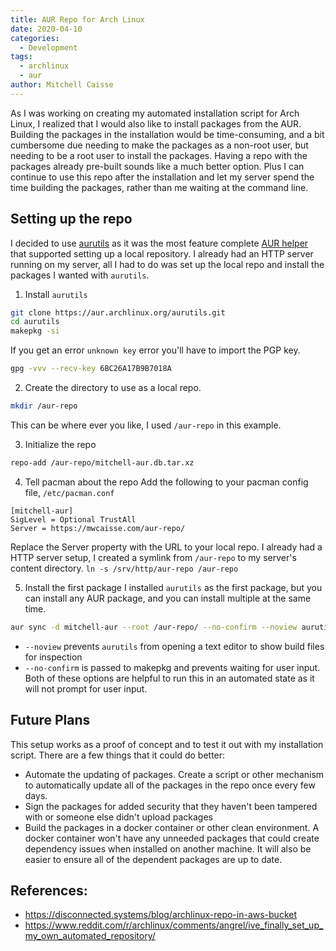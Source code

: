 ```yaml
---
title: AUR Repo for Arch Linux
date: 2020-04-10
categories:
  - Development
tags:   
  - archlinux
  - aur
author: Mitchell Caisse
---
```


As I was working on creating my automated installation script for Arch Linux, I realized that I would also like to
install packages from the AUR. Building the packages in the installation would be time-consuming, and a bit cumbersome
due needing to make the packages as a non-root user, but needing to be a root user to install the packages. Having
a repo with the packages already pre-built sounds like a much better option. Plus I can continue to use this repo
after the installation and let my server spend the time building the packages, rather than me waiting at the command line.

## Setting up the repo

I decided to use [aurutils](https://github.com/AladW/aurutils) as it was the most feature complete [AUR helper](https://wiki.archlinux.org/index.php/AUR_helpers#Comparison_tables)
that supported setting up a local repository. I already had an HTTP server running on my server, all I had to do
was set up the local repo and install the packages I wanted with `aurutils`.

1. Install `aurutils`
```bash
git clone https://aur.archlinux.org/aurutils.git
cd aurutils
makepkg -si
```

If you get an error `unknown key` error you'll have to import the PGP key.
```bash
gpg -vvv --recv-key 6BC26A17B9B7018A
```

2. Create the directory to use as a local repo. 
```bash
mkdir /aur-repo
```

This can be where ever you like, I used `/aur-repo` in this example.

3. Initialize the repo
```bash
repo-add /aur-repo/mitchell-aur.db.tar.xz 
```

4. Tell pacman about the repo
Add the following to your pacman config file, `/etc/pacman.conf`
```text
[mitchell-aur]
SigLevel = Optional TrustAll
Server = https://mwcaisse.com/aur-repo/
```

Replace the Server property with the URL to your local repo. I already had a HTTP server setup, I created a symlink from
`/aur-repo` to my server's content directory. `ln -s /srv/http/aur-repo /aur-repo`

5. Install the first package
I installed `aurutils` as the first package, but you can install any AUR package, and you can install multiple at the same time.
```bash
aur sync -d mitchell-aur --root /aur-repo/ --no-confirm --noview aurutils
```
* `--noview` prevents `aurutils` from opening a text editor to show build files for inspection
* `--no-confirm` is passed to makepkg and prevents waiting for user input.
Both of these options are helpful to run this in an automated state as it will not prompt for user input.

## Future Plans
This setup works as a proof of concept and to test it out with my installation script. There are a few things that it could
do better:

* Automate the updating of packages. Create a script or other mechanism to automatically update all of the packages in the repo
once every few days.
* Sign the packages for added security that they haven't been tampered with or someone else didn't upload packages
* Build the packages in a docker container or other clean environment. A docker container won't have any unneeded packages
that could create dependency issues when installed on another machine. It will also be easier to ensure all of the 
dependent packages are up to date.

## References:
* https://disconnected.systems/blog/archlinux-repo-in-aws-bucket
* https://www.reddit.com/r/archlinux/comments/angrel/ive_finally_set_up_my_own_automated_repository/
